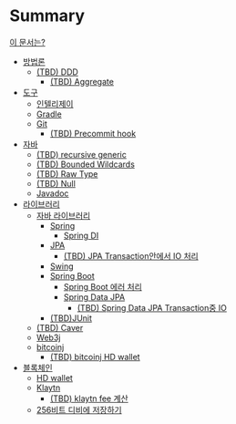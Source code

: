 # Summary

[이 문서는?](./tutorial.md)

- [방법론]()
  - [(TBD) DDD](./DDD.md)
    - [(TBD) Aggregate](./ddd-aggregate.md)
- [도구]()
  - [인텔리제이]()
  - [Gradle]()
  - [Git]()
    - [(TBD) Precommit hook](./precommit-hook.md)
- [자바]()
  - [(TBD) recursive generic](./recursive-generic.md)
  - [(TBD) Bounded Wildcards](./bounded-wildcards.md)
  - [(TBD) Raw Type](./raw-type.md)
  - [(TBD) Null](./null.md)
  - [Javadoc](./javadoc.md)
- [라이브러리]()
  - [자바 라이브러리]()
    - [Spring]()
      - [Spring DI](./spring-di.md)
    - [JPA]()
      - [(TBD) JPA Transaction안에서 IO 처리](./jpa-transaction-io-call.md)
    - [Swing]()
    - [Spring Boot]()
      - [Spring Boot 에러 처리]()
      - [Spring Data JPA]()
        - [(TBD) Spring Data JPA Transaction중 IO](./spring-data-jpa-io-in-transaction.md)
    - [(TBD)JUnit](./junit.md)
  - [(TBD) Caver](./caver.md)
  - [Web3j]()
  - [bitcoinj]()
    - [(TBD) bitcoinj HD wallet](./bitcoinj-hdwallet.md)
- [블록체인]()
  - [HD wallet](./hd-wallet.md)
  - [Klaytn]()
    - [(TBD) klaytn fee 계산](./klaytn-fee.md)
  - [256비트 디비에 저장하기]()
